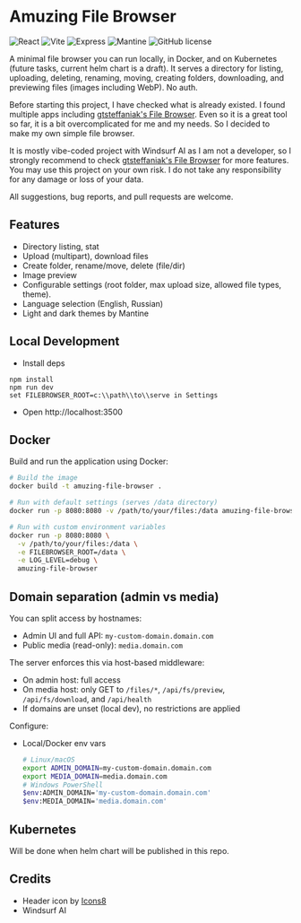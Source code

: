 # Amuzing File Browser

![React](https://img.shields.io/badge/react-%2361DAFB.svg?style=for-the-badge&logo=react&logoColor=white) ![Vite](https://img.shields.io/badge/vite-%23646CFF.svg?style=for-the-badge&logo=vite&logoColor=white) ![Express](https://img.shields.io/badge/express-%23404d59.svg?style=for-the-badge&logo=express&logoColor=white) ![Mantine](https://img.shields.io/badge/mantine-%2300B4D8.svg?style=for-the-badge&logo=mantine&logoColor=white) ![GitHub license](https://img.shields.io/github/license/gkalian/timeline-generator?style=for-the-badge)

A minimal file browser you can run locally, in Docker, and on Kubernetes (future tasks, current helm chart is a draft). It serves a directory for listing, uploading, deleting, renaming, moving, creating folders, downloading, and previewing files (images including WebP). No auth.

Before starting this project, I have checked what is already existed. I found multiple apps including [gtsteffaniak's File Browser](https://github.com/gtsteffaniak/filebrowser). Even so it is a great tool so far, it is a bit overcomplicated for me and my needs. So I decided to make my own simple file browser.

It is mostly vibe-coded project with Windsurf AI as I am not a developer, so I strongly recommend to check [gtsteffaniak's File Browser](https://github.com/gtsteffaniak/filebrowser) for more features. You may use this project on your own risk. I do not take any responsibility for any damage or loss of your data.

All suggestions, bug reports, and pull requests are welcome.

## Features

- Directory listing, stat
- Upload (multipart), download files
- Create folder, rename/move, delete (file/dir)
- Image preview
- Configurable settings (root folder, max upload size, allowed file types, theme).
- Language selection (English, Russian)
- Light and dark themes by Mantine

## Local Development

- Install deps

```
npm install
npm run dev
set FILEBROWSER_ROOT=c:\\path\\to\\serve in Settings
```

- Open http://localhost:3500

## Docker

Build and run the application using Docker:

```bash
# Build the image
docker build -t amuzing-file-browser .

# Run with default settings (serves /data directory)
docker run -p 8080:8080 -v /path/to/your/files:/data amuzing-file-browser

# Run with custom environment variables
docker run -p 8080:8080 \
  -v /path/to/your/files:/data \
  -e FILEBROWSER_ROOT=/data \
  -e LOG_LEVEL=debug \
  amuzing-file-browser
```

## Domain separation (admin vs media)

You can split access by hostnames:

- Admin UI and full API: `my-custom-domain.domain.com`
- Public media (read-only): `media.domain.com`

The server enforces this via host-based middleware:

- On admin host: full access
- On media host: only GET to `/files/*`, `/api/fs/preview`, `/api/fs/download`, and `/api/health`
- If domains are unset (local dev), no restrictions are applied

Configure:

- Local/Docker env vars
  ```bash
  # Linux/macOS
  export ADMIN_DOMAIN=my-custom-domain.domain.com
  export MEDIA_DOMAIN=media.domain.com
  # Windows PowerShell
  $env:ADMIN_DOMAIN='my-custom-domain.domain.com'
  $env:MEDIA_DOMAIN='media.domain.com'
  ```

## Kubernetes

Will be done when helm chart will be published in this repo.

## Credits

- Header icon by [Icons8](https://icons8.com/)
- Windsurf AI
